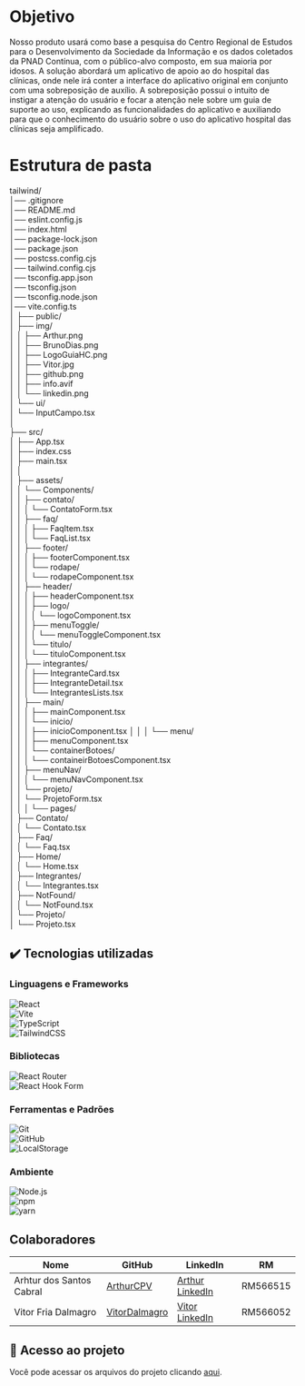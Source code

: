 
# Objetivo

 

Nosso produto usará como base a pesquisa do Centro Regional de Estudos para o Desenvolvimento da Sociedade da Informação e os dados coletados da PNAD Contínua, com o público-alvo composto, em sua maioria por idosos. A solução abordará um aplicativo de apoio ao do hospital das clínicas, onde nele irá conter a interface do aplicativo original em conjunto com uma sobreposição de auxílio. A sobreposição possui o intuito de instigar a atenção do usuário e focar a atenção nele sobre um guia de suporte ao uso, explicando as funcionalidades do aplicativo e auxiliando para que o conhecimento do usuário sobre o uso do aplicativo hospital das clínicas seja amplificado. 

# Estrutura de pasta



tailwind/  
│── .gitignore  
│── README.md  
│── eslint.config.js  
│── index.html  
│── package-lock.json  
│── package.json  
│── postcss.config.cjs  
│── tailwind.config.cjs  
│── tsconfig.app.json  
│── tsconfig.json  
│── tsconfig.node.json  
│── vite.config.ts  
│ 
├── public/  
│   ├── img/  
│   │   ├── Arthur.png  
│   │   ├── BrunoDias.png  
│   │   ├── LogoGuiaHC.png  
│   │   ├── Vitor.jpg  
│   │   ├── github.png  
│   │   ├── info.avif  
│   │   └── linkedin.png  
│   └── ui/  
│       └── InputCampo.tsx  
│  
├── src/  
│   ├── App.tsx  
│   ├── index.css  
│   ├── main.tsx  
│   │  
│   ├── assets/  
│   │   └── Components/  
│   │       ├── contato/  
│   │       │   └── ContatoForm.tsx  
│   │       ├── faq/  
│   │       │   ├── FaqItem.tsx  
│   │       │   └── FaqList.tsx  
│   │       ├── footer/  
│   │       │   ├── footerComponent.tsx  
│   │       │   └── rodape/  
│   │       │       └── rodapeComponent.tsx  
│   │       ├── header/  
│   │       │   ├── headerComponent.tsx  
│   │       │   ├── logo/   
│   │       │   │   └── logoComponent.tsx  
│   │       │   ├── menuToggle/  
│   │       │   │   └── menuToggleComponent.tsx  
│   │       │   └── titulo/  
│   │       │       └── tituloComponent.tsx  
│   │       ├── integrantes/  
│   │       │   ├── IntegranteCard.tsx  
│   │       │   ├── IntegranteDetail.tsx  
│   │       │   └── IntegrantesLists.tsx  
│   │       ├── main/  
│   │       │   ├── mainComponent.tsx  
│   │       │   └── inicio/  
│   │       │       ├── inicioComponent.tsx 
│   │       │       └── menu/  
│   │       │           ├── menuComponent.tsx  
│   │       │           └── containerBotoes/  
│   │       │               └── containeirBotoesComponent.tsx  
│   │       ├── menuNav/  
│   │       │   └── menuNavComponent.tsx  
│   │       └── projeto/  
│   │           └── ProjetoForm.tsx  
│   │
│   └── pages/  
│       ├── Contato/  
│       │   └── Contato.tsx  
│       ├── Faq/  
│       │   └── Faq.tsx  
│       ├── Home/  
│       │   └── Home.tsx  
│       ├── Integrantes/  
│       │   └── Integrantes.tsx  
│       ├── NotFound/  
│       │   └── NotFound.tsx  
│       └── Projeto/  
│           └── Projeto.tsx  






## ✔️ Tecnologias utilizadas

### Linguagens e Frameworks
![React](https://img.shields.io/badge/React-20232A?style=for-the-badge&logo=react&logoColor=61DAFB)   
![Vite](https://img.shields.io/badge/Vite-646CFF?style=for-the-badge&logo=vite&logoColor=white)   
![TypeScript](https://img.shields.io/badge/TypeScript-007ACC?style=for-the-badge&logo=typescript&logoColor=white)   
![TailwindCSS](https://img.shields.io/badge/TailwindCSS-38B2AC?style=for-the-badge&logo=tailwindcss&logoColor=white)   

### Bibliotecas  
![React Router](https://img.shields.io/badge/React_Router-CA4245?style=for-the-badge&logo=react-router&logoColor=white)  
![React Hook Form](https://img.shields.io/badge/React_Hook_Form-EC5990?style=for-the-badge&logo=reacthookform&logoColor=white)  

### Ferramentas e Padrões
![Git](https://img.shields.io/badge/Git-F05033?style=for-the-badge&logo=git&logoColor=white)  
![GitHub](https://img.shields.io/badge/GitHub-121011?style=for-the-badge&logo=github&logoColor=white)  
![LocalStorage](https://img.shields.io/badge/LocalStorage-FFA500?style=for-the-badge&logo=google-chrome&logoColor=white)  

### Ambiente
![Node.js](https://img.shields.io/badge/Node.js-43853D?style=for-the-badge&logo=node.js&logoColor=white)  
![npm](https://img.shields.io/badge/npm-CB3837?style=for-the-badge&logo=npm&logoColor=white)  
![yarn](https://img.shields.io/badge/yarn-2C8EBB?style=for-the-badge&logo=yarn&logoColor=white)  


## Colaboradores

| Nome                      | GitHub                                                              | LinkedIn | RM |
|---------------------------|---------------------------------------------------------------------|----------|----|
| Arhtur dos Santos Cabral    |  [ArthurCPV](https://github.com/ArthurCPV)                                                                     |    [Arthur LinkedIn](https://www.linkedin.com/in/arthur-cabral2101/)      | RM566515 |
| Vitor Fria Dalmagro                   | [VitorDalmagro](https://github.com/VitorDalmagro)                                                                     |  [Vitor LinkedIn](https://www.linkedin.com/in/vitor-fria-dalmagro-474524379)        | RM566052 |


## 📁 Acesso ao projeto
Você pode acessar os arquivos do projeto clicando [aqui](https://github.com/ArthurCPV/Guia-HC_React2).
